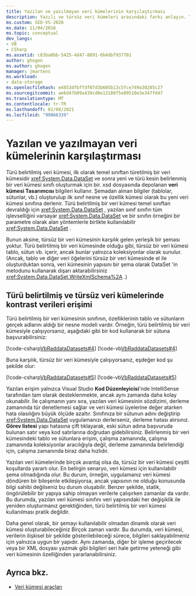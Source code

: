 ```yaml
---
title: Yazılan ve yazılmayan veri kümelerinin karşılaştırması
description: Yazılı ve türsüz veri kümeleri arasındaki farkı anlayın. Türü belirtilmiş ve türsüz veri kümelerinde veri erişimini kontrast.
ms.custom: SEO-VS-2020
ms.date: 11/04/2016
ms.topic: conceptual
dev_langs:
- VB
- CSharp
ms.assetid: c83ba0bb-5425-4d47-8891-6b4dbf937701
author: ghogen
ms.author: ghogen
manager: jmartens
ms.workload:
- data-storage
ms.openlocfilehash: e4853dfbffdf07d3b605b13c5fce749a30285c27
ms.sourcegitcommit: ae6d47b09a439cd0e13180f5e89510e3e347fd47
ms.translationtype: MT
ms.contentlocale: tr-TR
ms.lasthandoff: 02/08/2021
ms.locfileid: "99866339"
---
```

# <a name="typed-vs-untyped-datasets"></a>Yazılan ve yazılmayan veri kümelerinin karşılaştırması
Türü belirtilmiş veri kümesi, ilk olarak temel sınıftan türetilmiş bir veri kümesidir <xref:System.Data.DataSet> ve sonra yeni ve türü kesin belirlenmiş bir veri kümesi sınıfı oluşturmak için bir. xsd dosyasında depolanan **veri kümesi Tasarımcısı** bilgileri kullanır. Şemadan alınan bilgiler (tablolar, sütunlar, vb.) oluşturulup ilk sınıf nesne ve özellik kümesi olarak bu yeni veri kümesi sınıfına derlenir. Türü belirtilmiş bir veri kümesi temel sınıftan devraldığı için <xref:System.Data.DataSet> , yazılan sınıf sınıfın tüm işlevselliğini varsayar <xref:System.Data.DataSet> ve bir sınıfın örneğini bir parametre olarak alan yöntemlerle birlikte kullanılabilir <xref:System.Data.DataSet> .

Bunun aksine, türsüz bir veri kümesinin karşılık gelen yerleşik bir şeması yoktur. Türü belirtilmiş bir veri kümesinde olduğu gibi, türsüz bir veri kümesi tablo, sütun vb. içerir, ancak bunlar yalnızca koleksiyonlar olarak sunulur. (Ancak, tablo ve diğer veri öğelerini türsüz bir veri kümesinde el ile oluşturduktan sonra, veri kümesinin yapısını bir şema olarak DataSet 'in metodunu kullanarak dışarı aktarabilirsiniz <xref:System.Data.DataSet.WriteXmlSchema%2A> .)

## <a name="contrast-data-access-in-typed-and-untyped-datasets"></a>Türü belirtilmiş ve türsüz veri kümelerinde kontrast verileri erişimi
Türü belirtilmiş bir veri kümesinin sınıfının, özelliklerinin tablo ve sütunların gerçek adlarını aldığı bir nesne modeli vardır. Örneğin, türü belirtilmiş bir veri kümesiyle çalışıyorsanız, aşağıdaki gibi bir kod kullanarak bir sütuna başvurabilirsiniz:

[!code-csharp[VbRaddataDatasets#4](../data-tools/codesnippet/CSharp/typed-vs-untyped-datasets_1.cs)]
[!code-vb[VbRaddataDatasets#4](../data-tools/codesnippet/VisualBasic/typed-vs-untyped-datasets_1.vb)]

Buna karşılık, türsüz bir veri kümesiyle çalışıyorsanız, eşdeğer kod şu şekilde olur:

[!code-csharp[VbRaddataDatasets#5](../data-tools/codesnippet/CSharp/typed-vs-untyped-datasets_2.cs)]
[!code-vb[VbRaddataDatasets#5](../data-tools/codesnippet/VisualBasic/typed-vs-untyped-datasets_2.vb)]

Yazılan erişim yalnızca Visual Studio **Kod Düzenleyicisi**'nde IntelliSense tarafından tam olarak desteklenmekte, ancak aynı zamanda daha kolay okunabilir. İle çalışmanın yanı sıra, yazılan veri kümesinin sözdizimi, derleme zamanında tür denetlemesi sağlar ve veri kümesi üyelerine değer atarken hata olasılığını büyük ölçüde azaltır. Sınıfınıza bir sütunun adını değiştirip <xref:System.Data.DataSet> uygulamanızı derlerseniz, derleme hatası alırsınız. **Görev listesi** yapı hatasına çift tıklayarak, eski sütun adına başvuruda bulunan satır veya kod satırlarına doğrudan gidebilirsiniz. Belirlenmiş bir veri kümesindeki tablo ve sütunlara erişim, çalışma zamanında, çalışma zamanında koleksiyonlar aracılığıyla değil, derleme zamanında belirlendiği için, çalışma zamanında biraz daha hızlıdır.

Yazılan veri kümelerinde birçok avantaj olsa da, türsüz bir veri kümesi çeşitli koşullarda yararlı olur. En belirgin senaryo, veri kümesi için kullanılabilir şema olmadığında olur. Bu durum, örneğin, uygulamanız veri kümesi döndüren bir bileşenle etkileşiyorsa, ancak yapısının ne olduğu konusunda bilgi sahibi değilseniz bu durum oluşabilir. Benzer şekilde, statik, öngörülebilir bir yapıya sahip olmayan verilerle çalışırken zamanlar da vardır. Bu durumda, yazılan veri kümesi sınıfını veri yapısındaki her değişiklik ile yeniden oluşturmanız gerektiğinden, türü belirtilmiş bir veri kümesi kullanılması pratik değildir.

Daha genel olarak, bir şemayı kullanılabilir olmadan dinamik olarak veri kümesi oluşturabileceğiniz Birçok zaman vardır. Bu durumda, veri kümesi, verilerin ilişkisel bir şekilde gösterilebileceği sürece, bilgileri saklayabilmeniz için yalnızca uygun bir yapıdır. Aynı zamanda, diğer bir işleme geçirilecek veya bir XML dosyası yazmak gibi bilgileri seri hale getirme yeteneği gibi veri kümesinin özelliğinden yararlanabilirsiniz.

## <a name="see-also"></a>Ayrıca bkz.

- [Veri kümesi araçları](../data-tools/dataset-tools-in-visual-studio.md)
